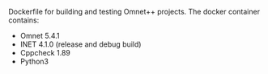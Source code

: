 Dockerfile for building and testing Omnet++ projects. The docker container contains:

- Omnet 5.4.1
- INET 4.1.0 (release and debug build)
- Cppcheck 1.89
- Python3
